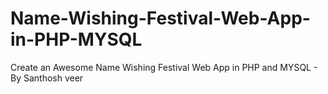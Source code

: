 # Name-Wishing-Festival-Web-App-in-PHP-MYSQL
Create an Awesome Name Wishing Festival Web App in PHP and MYSQL - By Santhosh veer
